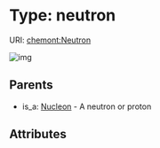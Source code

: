 
# Type: neutron




URI: [chemont:Neutron](http://w3id.org/chemontNeutron)


![img](http://yuml.me/diagram/nofunky;dir:TB/class/[Nucleon],[Nucleon]^-[Neutron])

## Parents

 *  is_a: [Nucleon](Nucleon.md) - A neutron or proton

## Attributes

